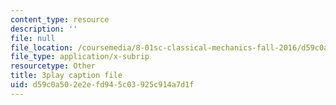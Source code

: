 ```yaml
---
content_type: resource
description: ''
file: null
file_location: /coursemedia/8-01sc-classical-mechanics-fall-2016/d59c0a502e2efd945c03925c914a7d1f_5zXYEVWSIsg.srt
file_type: application/x-subrip
resourcetype: Other
title: 3play caption file
uid: d59c0a50-2e2e-fd94-5c03-925c914a7d1f
---
```

